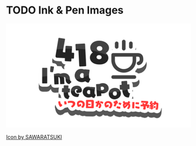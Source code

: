 # TODO Ink & Pen Images
![418](../img/418.png)
<div class="footnote">
  <a href="https://github.com/SAWARATSUKI/KawaiiLogos/tree/main"
    >Icon by SAWARATSUKI</a
  >
</div>

